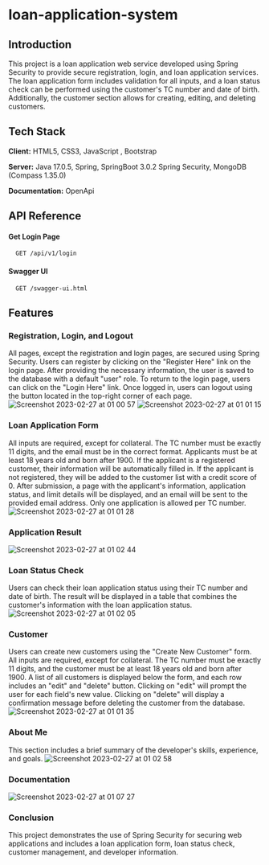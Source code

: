 # loan-application-system

## Introduction

This project is a loan application web service developed using Spring Security to provide secure registration, login, and loan application services. The loan application form includes validation for all inputs, and a loan status check can be performed using the customer's TC number and date of birth. Additionally, the customer section allows for creating, editing, and deleting customers.


## Tech Stack

**Client:** HTML5, CSS3, JavaScript , Bootstrap

**Server:** Java 17.0.5, Spring, SpringBoot 3.0.2 Spring Security, MongoDB (Compass 1.35.0)

**Documentation:** OpenApi

## API Reference


#### Get Login Page

```http
  GET /api/v1/login
```

#### Swagger UI

```http
  GET /swagger-ui.html
```

## Features

### Registration, Login, and Logout
All pages, except the registration and login pages, are secured using Spring Security. Users can register by clicking on the "Register Here" link on the login page. After providing the necessary information, the user is saved to the database with a default "user" role. To return to the login page, users can click on the "Login Here" link. Once logged in, users can logout using the button located in the top-right corner of each page.
![Screenshot 2023-02-27 at 01 00 57](https://user-images.githubusercontent.com/46796424/221440458-4c83a470-c49a-4bcb-8531-a0547f2a3bbd.png)
![Screenshot 2023-02-27 at 01 01 15](https://user-images.githubusercontent.com/46796424/221440464-5d61b4a7-f934-406a-9d94-ef731a3dd472.png)


### Loan Application Form

All inputs are required, except for collateral. The TC number must be exactly 11 digits, and the email must be in the correct format. Applicants must be at least 18 years old and born after 1900. If the applicant is a registered customer, their information will be automatically filled in. If the applicant is not registered, they will be added to the customer list with a credit score of 0. After submission, a page with the applicant's information, application status, and limit details will be displayed, and an email will be sent to the provided email address. Only one application is allowed per TC number.
![Screenshot 2023-02-27 at 01 01 28](https://user-images.githubusercontent.com/46796424/221440471-316654f8-5175-4ac5-84b7-9da8a14db487.png)

### Application Result

![Screenshot 2023-02-27 at 01 02 44](https://user-images.githubusercontent.com/46796424/221440812-e669c00c-90f5-4dc7-8583-b14c6090636a.png)



### Loan Status Check

Users can check their loan application status using their TC number and date of birth. The result will be displayed in a table that combines the customer's information with the loan application status.
![Screenshot 2023-02-27 at 01 02 05](https://user-images.githubusercontent.com/46796424/221440545-e67336d0-acef-40f3-a6cb-b412c3bfb398.png)


### Customer

Users can create new customers using the "Create New Customer" form. All inputs are required, except for collateral. The TC number must be exactly 11 digits, and the customer must be at least 18 years old and born after 1900. A list of all customers is displayed below the form, and each row includes an "edit" and "delete" button. Clicking on "edit" will prompt the user for each field's new value. Clicking on "delete" will display a confirmation message before deleting the customer from the database.
![Screenshot 2023-02-27 at 01 01 35](https://user-images.githubusercontent.com/46796424/221440511-fa3b0524-154a-49fe-88eb-03fe75dca7c9.png)


### About Me

This section includes a brief summary of the developer's skills, experience, and goals.
![Screenshot 2023-02-27 at 01 02 58](https://user-images.githubusercontent.com/46796424/221440558-047f6a6a-2c5f-473a-9a72-bfef8f726256.png)

### Documentation

![Screenshot 2023-02-27 at 01 07 27](https://user-images.githubusercontent.com/46796424/221520855-0046052a-1827-4cd4-bfc6-421b95ab1c08.png)




### Conclusion

This project demonstrates the use of Spring Security for securing web applications and includes a loan application form, loan status check, customer management, and developer information.
